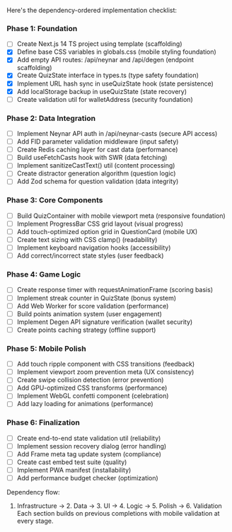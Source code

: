 Here's the dependency-ordered implementation checklist:

### Phase 1: Foundation
- [ ] Create Next.js 14 TS project using template (scaffolding)  
- [x] Define base CSS variables in globals.css (mobile styling foundation)  
- [x] Add empty API routes: /api/neynar and /api/degen (endpoint scaffolding)  
- [x] Create QuizState interface in types.ts (type safety foundation)  
- [x] Implement URL hash sync in useQuizState hook (state persistence)  
- [x] Add localStorage backup in useQuizState (state recovery)  
- [ ] Create validation util for walletAddress (security foundation)  

### Phase 2: Data Integration
- [ ] Implement Neynar API auth in /api/neynar-casts (secure API access)  
- [ ] Add FID parameter validation middleware (input safety)  
- [ ] Create Redis caching layer for cast data (performance)  
- [ ] Build useFetchCasts hook with SWR (data fetching)  
- [ ] Implement sanitizeCastText() util (content processing)  
- [ ] Create distractor generation algorithm (question logic)  
- [ ] Add Zod schema for question validation (data integrity)  

### Phase 3: Core Components
- [ ] Build QuizContainer with mobile viewport meta (responsive foundation)  
- [ ] Implement ProgressBar CSS grid layout (visual progress)  
- [ ] Add touch-optimized option grid in QuestionCard (mobile UX)  
- [ ] Create text sizing with CSS clamp() (readability)  
- [ ] Implement keyboard navigation hooks (accessibility)  
- [ ] Add correct/incorrect state styles (user feedback)  

### Phase 4: Game Logic
- [ ] Create response timer with requestAnimationFrame (scoring basis)  
- [ ] Implement streak counter in QuizState (bonus system)  
- [ ] Add Web Worker for score validation (performance)  
- [ ] Build points animation system (user engagement)  
- [ ] Implement Degen API signature verification (wallet security)  
- [ ] Create points caching strategy (offline support)  

### Phase 5: Mobile Polish
- [ ] Add touch ripple component with CSS transitions (feedback)  
- [ ] Implement viewport zoom prevention meta (UX consistency)  
- [ ] Create swipe collision detection (error prevention)  
- [ ] Add GPU-optimized CSS transforms (performance)  
- [ ] Implement WebGL confetti component (celebration)  
- [ ] Add lazy loading for animations (performance)  

### Phase 6: Finalization
- [ ] Create end-to-end state validation util (reliability)  
- [ ] Implement session recovery dialog (error handling)  
- [ ] Add Frame meta tag update system (compliance)  
- [ ] Create cast embed test suite (quality)  
- [ ] Implement PWA manifest (installability)  
- [ ] Add performance budget checker (optimization)  

Dependency flow:  
1. Infrastructure → 2. Data → 3. UI → 4. Logic → 5. Polish → 6. Validation  
Each section builds on previous completions with mobile validation at every stage.
